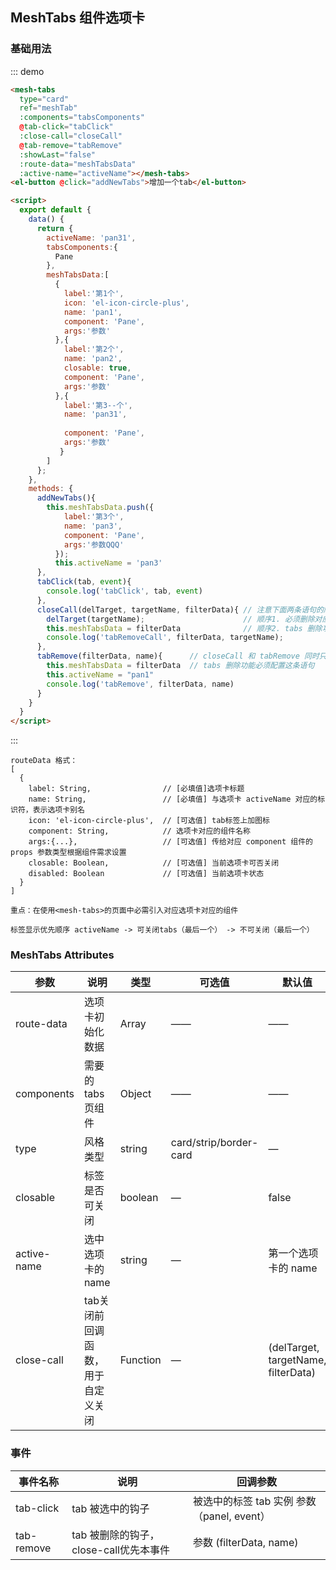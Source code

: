 <script>
  import Vue from 'vue';
  const Pane = Vue.component('Pane', {
    functional: true,
    props:{
      args: null
    },
    render:function(h, ctx){
      let args = ctx.props.args;
      return h('div', ctx.data, ['内容', args]);
    }
  });

  export default {
    data() {
      return {
        activeName: 'pan31',
        tabsComponents:{
          Pane              
        },
        meshTabsData:[           
          {
            label:'第1个',
            icon: 'el-icon-circle-plus',
            name: 'pan1',
            component: 'Pane',
            args:'参数A'
          },{
            label:'第2个',
            name: 'pan2',
            closable: true,
            component: 'Pane',
            args:'参数B'
          },{
            label:'第3--个',
            name: 'pan31',
            
            component: 'Pane',
            args:'参数C'
           }
        ]
      };
    },
    methods: {
      addNewTabs(){                               
        this.meshTabsData.push({
            label:'第3个',
            name: 'pan3',
            component: 'Pane',
            args:'参数QQQ'
          });
          this.activeName = 'pan3'
      },
      tabClick(tab, event){
        console.log('tabClick', tab, event)
      },
      closeCall(delTarget, targetName, filterData){ 
        delTarget(targetName);                     
        this.meshTabsData = filterData             
        console.log('tabRemoveCall', filterData, targetName);
      },
      tabRemove(tabData, name){                  
        this.meshTabsData = tabData             
        this.activeName = "pan1"
        console.log('tabRemove', tabData, name)
      }
    }
  }
</script>
## MeshTabs 组件选项卡


### 基础用法

::: demo
```html
<mesh-tabs
  type="card"
  ref="meshTab"
  :components="tabsComponents"
  @tab-click="tabClick"
  :close-call="closeCall"
  @tab-remove="tabRemove"
  :showLast="false"
  :route-data="meshTabsData"
  :active-name="activeName"></mesh-tabs>
<el-button @click="addNewTabs">增加一个tab</el-button>

<script>
  export default {
    data() {
      return {
        activeName: 'pan31',
        tabsComponents:{
          Pane              
        },
        meshTabsData:[           
          {
            label:'第1个',
            icon: 'el-icon-circle-plus',
            name: 'pan1',
            component: 'Pane',
            args:'参数'
          },{
            label:'第2个',
            name: 'pan2',
            closable: true,
            component: 'Pane',
            args:'参数'
          },{
            label:'第3--个',
            name: 'pan31',
            
            component: 'Pane',
            args:'参数'
           }
        ]
      };
    },
    methods: {
      addNewTabs(){                               
        this.meshTabsData.push({
            label:'第3个',
            name: 'pan3',
            component: 'Pane',
            args:'参数QQQ'
          });
          this.activeName = 'pan3'
      },
      tabClick(tab, event){
        console.log('tabClick', tab, event)
      },
      closeCall(delTarget, targetName, filterData){ // 注意下面两条语句的顺序不能颠倒
        delTarget(targetName);                      // 顺序1. 必须删除对应的tab
        this.meshTabsData = filterData              // 顺序2. tabs 删除功能必须配置这条语句
        console.log('tabRemoveCall', filterData, targetName);
      },
      tabRemove(filterData, name){      // closeCall 和 tabRemove 同时只能选用一个，closeCall优先
        this.meshTabsData = filterData  // tabs 删除功能必须配置这条语句
        this.activeName = "pan1"
        console.log('tabRemove', filterData, name)
      }
    }
  }
</script>
```
:::

```
routeData 格式：
[
  {
    label: String,                // [必填值]选项卡标题
    name: String,                 // [必填值] 与选项卡 activeName 对应的标识符，表示选项卡别名
    icon: 'el-icon-circle-plus',  // [可选值] tab标签上加图标
    component: String,            // 选项卡对应的组件名称
    args:{...},                   // [可选值] 传给对应 component 组件的 props 参数类型根据组件需求设置
    closable: Boolean,            // [可选值] 当前选项卡可否关闭
    disabled: Boolean             // [可选值] 当前选项卡状态
  }
]

重点：在使用<mesh-tabs>的页面中必需引入对应选项卡对应的组件

标签显示优先顺序 activeName -> 可关闭tabs（最后一个） -> 不可关闭（最后一个）
```

### MeshTabs Attributes

| 参数          | 说明            | 类型            | 可选值                 | 默认值   |
|-------------  |---------------- |---------------- |---------------------- |-------- |
| route-data  |  选项卡初始化数据   |    Array     |        ——          |   —— |
| components  |  需要的tabs页组件   |   Object     |        ——          |   —— |
|    type   	|      风格类型     	|  string	    | card/strip/border-card | — |
|   closable	|   标签是否可关闭    |   boolean	  |      —	|    false |
| active-name	| 选中选项卡的 name 	|   string	   |      —	 |   第一个选项卡的 name |
| close-call	| tab关闭前回调函数，用于自定义关闭	|   Function | —	 | (delTarget, targetName, filterData)|

### 事件
| 事件名称 | 说明 | 回调参数 |
|---------|--------|---------|
| tab-click	| tab 被选中的钩子	  | 被选中的标签 tab 实例 参数（panel, event） |
| tab-remove	| tab 被删除的钩子，close-call优先本事件	|  参数 (filterData, name) |
